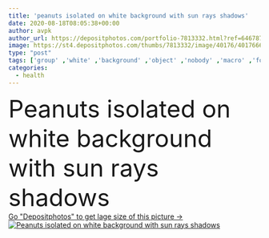 ```yaml
---
title: 'peanuts isolated on white background with sun rays shadows'
date: 2020-08-18T08:05:38+00:00
author: avpk
author_url: https://depositphotos.com/portfolio-7813332.html?ref=64678756
image: https://st4.depositphotos.com/thumbs/7813332/image/40176/401766678/api_thumb_450.jpg?forcejpeg=true
type: "post"
tags: ['group' ,'white' ,'background' ,'object' ,'nobody' ,'macro' ,'focus' ,'design' ,'isolated' ,'closeup' ,'nature' ,'texture' ,'close' ,'health' ,'healthy' ,'natural' ,'seed' ,'brown' ,'raw' ,'food' ,'ingredient' ,'protein' ,'diet' ,'tasty' ,'snack' ,'eating' ,'nutrition' ,'harvest' ,'backdrop' ,'vegetarian' ,'organic' ,'agricultural' ,'dry' ,'selective' ,'nut' ,'shell' ,'Nutshell' ,'peanut' ,'groundnut' ,'white background' ,'peanuts in shell' ,'peanuts isolated' ,'peanuts seed' ,'sun rays shadow' ]
categories: 
  - health
---
```

<div aling="center">
            <font size="60"> Peanuts isolated on white background with sun rays shadows</font>   
</div>
<div>
    <a href='https://st4.depositphotos.com/thumbs/7813332/image/40176/401766678/api_thumb_450.jpg?forcejpeg=true?ref=64678756' target=_blank > Go "Depositphotos" to get lage size of this picture ->
        <img href='https://st4.depositphotos.com/thumbs/7813332/image/40176/401766678/api_thumb_450.jpg?forcejpeg=true?ref=64678756' src='https://st4.depositphotos.com/7813332/40176/i/950/depositphotos_401766678-stock-photo-peanuts-isolated-white-background-sun.jpg?forcejpeg=true' alt='Peanuts isolated on white background with sun rays shadows' >
    </a>
</div>
